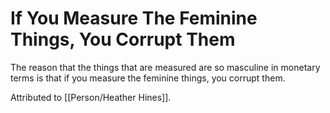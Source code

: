 # If You Measure The Feminine Things, You Corrupt Them

The reason that the things that are measured are so masculine in monetary terms is that if you measure the feminine things, you corrupt them.

Attributed to [[Person/Heather Hines]].
